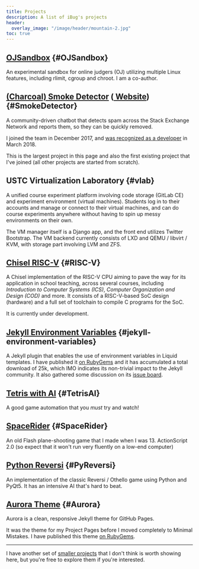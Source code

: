 ```yaml
---
title: Projects
description: A list of iBug's projects
header:
  overlay_image: "/image/header/mountain-2.jpg"
toc: true
---
```


## [OJSandbox](https://github.com/taoky/OJSandbox) {#OJSandbox}
An experimental sandbox for online judgers (OJ) utilizing multiple Linux features, including rlimit, cgroup and chroot. I am a co-author.

## [(Charcoal) Smoke Detector](https://github.com/Charcoal-SE/SmokeDetector) ([<i class="fas fa-globe-americas"></i> Website](https://charcoal-se.org/)) {#SmokeDetector}
A community-driven chatbot that detects spam across the Stack Exchange Network and reports them, so they can be quickly removed.

I joined the team in December 2017, and [was recognized as a developer](/p/3) in March 2018.

This is the largest project in this page and also the first existing project that I've joined (all other projects are started from scratch).

## USTC Virtualization Laboratory {#vlab}
A unified course experiment platform involving code storage (GitLab CE) and experiment environment (virtual machines).
Students log in to their accounts and manage or connect to their virtual machines,
and can do course experiments anywhere without having to spin up messy environments on their own.

The VM manager itself is a Django app, and the front end utilizes Twitter Bootstrap.
The VM backend currently consists of LXD and QEMU / libvirt / KVM, with storage part involving LVM and ZFS.

## [Chisel RISC-V](https://github.com/iBug/USTC-RV-Chisel) {#RISC-V}
A Chisel implementation of the RISC-V CPU aiming to pave the way for its application in school teaching,
across several courses, including *Introduction to Computer Systems (ICS)*, *Computer Organization and Design (COD)* and more.
It consists of a RISC-V-based SoC design (hardware) and a full set of toolchain to compile C programs for the SoC.

It is currently under development.

## [Jekyll Environment Variables](https://github.com/iBug/jekyll-environment-variables) {#jekyll-environment-variables}
A Jekyll plugin that enables the use of environment variables in Liquid templates.
I have published it [on RubyGems](https://rubygems.org/gems/jekyll-environment-variables) and it has accumulated a total download of 25k,
which IMO indicates its non-trivial impact to the Jekyll community.
It also gathered some discussion on its [issue board](https://github.com/iBug/jekyll-environment-variables/issues?utf8=%E2%9C%93&q=is%3Aissue).

## [Tetris with AI](/project/TetrisAI) {#TetrisAI}
A good game automation that you *must* try and watch!

## [SpaceRider](https://github.com/iBug/SpaceRider) {#SpaceRider}
An old Flash plane-shooting game that I made when I was 13. ActionScript 2.0 (so expect that it won't run very fluently on a low-end computer)

## [Python Reversi](https://github.com/iBug/PyReversi) {#PyReversi}
An implementation of the classic Reversi / Othello game using Python and PyQt5. It has an intensive AI that's hard to beat.

## [Aurora Theme](https://ibugone.com/aurora-theme) {#Aurora}
Aurora is a clean, responsive Jekyll theme for GitHub Pages.

It was the theme for my Project Pages before I moved completely to Minimal Mistakes. I have published this theme [on RubyGems](https://rubygems.org/gems/aurora-theme).

---

I have another set of [smaller projects](/small-projects) that I don't think is worth showing here, but you're free to explore them if you're interested.
